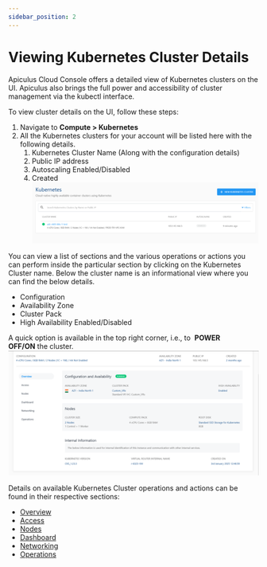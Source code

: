 ```yaml
---
sidebar_position: 2
---
```

# Viewing Kubernetes Cluster Details

Apiculus Cloud Console offers a detailed view of Kubernetes clusters on the UI. Apiculus also brings the full power and accessibility of cluster management via the kubectl interface.

To view cluster details on the UI, follow these steps:

1. Navigate to **Compute > Kubernetes**
2. All the Kubernetes clusters for your account will be listed here with the following details.
    1. Kubernetes Cluster Name (Along with the configuration details)
    2. Public IP address
    3. Autoscaling Enabled/Disabled
    4. Created 
![Viewing Kubernetes Cluster](img/ViewingKubernetes.png)


You can view a list of sections and the various operations or actions you can perform inside the particular section by clicking on the Kubernetes Cluster name. Below the cluster name is an informational view where you can find the below details.

- Configuration
- Availability Zone
- Cluster Pack
- High Availability Enabled/Disabled

A quick option is available in the top right corner, i.e., to  **POWER OFF/ON** the cluster.
![Viewing Kubernetes Cluster](img/ViewingKubernetes1.png)

Details on available Kubernetes Cluster operations and actions can be found in their respective sections:

- [Overview](docs/Subscribers/Compute/Kubernetes/Overview.md)
- [Access](AccessingaClusterusingtheCommandLine.md)
- [Nodes](ScalingKubernetesClusters.md)
- [Dashboard](AboutKubernetesDashboard.md)
- [Networking](IngressNetworkingonKubernetesClusters.md)
- [Operations](ClusterOperations)
